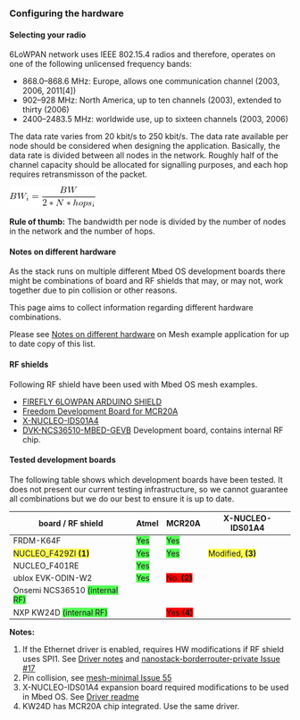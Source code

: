 ### Configuring the hardware

#### Selecting your radio

6LoWPAN network uses IEEE 802.15.4 radios and therefore, operates on one of the following unlicensed
frequency bands:

* 868.0–868.6 MHz: Europe, allows one communication channel (2003, 2006, 2011[4])
* 902–928 MHz: North America, up to ten channels (2003), extended to thirty (2006)
* 2400–2483.5 MHz: worldwide use, up to sixteen channels (2003, 2006)

The data rate varies from 20 kbit/s to 250 kbit/s. The data rate available per node should be considered when designing the application. Basically, the data rate is divided between all nodes in the network. Roughly half of the channel capacity should be allocated for signalling purposes, and each hop requires retransmisson of the packet.

![Datarate](img/bw.png)

<span class="tips">**Rule of thumb:** The bandwidth per node is divided by the number of nodes in the network and the number of hops.</span>

#### Notes on different hardware

As the stack runs on multiple different Mbed OS development boards there might be combinations of board and RF shields that may, or may not, work together due to pin collision or other reasons.

This page aims to collect information regarding different hardware combinations.

Please see [Notes on different hardware](https://github.com/ARMmbed/mbed-os-example-mesh-minimal/blob/master/Hardware.md) on Mesh example application for up to date copy of this list.

#### RF shields

Following RF shield have been used with Mbed OS mesh examples.

* [FIREFLY 6LOWPAN ARDUINO SHIELD](https://firefly-iot.com/product/firefly-arduino-shield-2-4ghz/)
* [Freedom Development Board for MCR20A](http://www.nxp.com/products/software-and-tools/hardware-development-tools/freedom-development-boards/freedom-development-board-for-mcr20a-wireless-transceiver:FRDM-CR20A)
* [X-NUCLEO-IDS01A4](http://www.st.com/content/st_com/en/products/ecosystems/stm32-open-development-environment/stm32-nucleo-expansion-boards/stm32-ode-connect-hw/x-nucleo-ids01a4.html)
* [DVK-NCS36510-MBED-GEVB](https://developer.mbed.org/platforms/NCS36510/) Development board, contains internal RF chip.

#### Tested development boards

The following table shows which development boards have been tested. It does not present our current testing infrastructure, so we cannot guarantee all combinations but we do our best to ensure it is up to date.

| board / RF shield | Atmel | MCR20A | X-NUCLEO-IDS01A4 |
|-------------------|-------|-----|------------------|
| FRDM-K64F | <span style='background-color: #5f5;'>Yes</span> | <span style='background-color: #5f5;'>Yes</span> | |
| <span style='background-color: #ff5;'>NUCLEO_F429ZI **(1)**</span> | <span style='background-color: #5f5;'>Yes</span> | <span style='background-color: #5f5;'>Yes</span> | <span style='background-color: #ff5;'>Modified, **(3)**</span> |
| NUCLEO_F401RE | <span style='background-color: #5f5;'>Yes</span> | | |
| ublox EVK-ODIN-W2 | <span style='background-color: #5f5;'>Yes</span> | <span style='background-color: #f00;'>No. **(2)**</span> | |
| Onsemi NCS36510 <span style='background-color: #5f5;'>(internal RF)</span> | | | |
| NXP KW24D <span style='background-color: #5f5;'>(internal RF)</span> | | <span style='background-color: #f00;'>Yes **(4)**</span> | |


**Notes:**

1. If the Ethernet driver is enabled, requires HW modifications if RF shield uses SPI1. See [Driver notes](https://github.com/ARMmbed/sal-nanostack-driver-stm32-eth) and [nanostack-borderrouter-private Issue #17](https://github.com/ARMmbed/nanostack-border-router-private/issues/17)
2. Pin collision, see [mesh-minimal Issue 55](https://github.com/ARMmbed/mbed-os-example-mesh-minimal/issues/55)
3. X-NUCLEO-IDS01A4 expansion board required modifications to be used in Mbed OS. See [Driver readme](https://github.com/ARMmbed/stm-spirit1-rf-driver)
4. KW24D has MCR20A chip integrated. Use the same driver.

